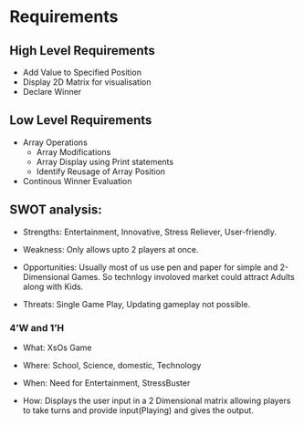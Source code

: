 # Requirements

## High Level Requirements
* Add Value to Specified Position
* Display 2D Matrix for visualisation
* Declare Winner

## Low Level Requirements
* Array Operations
  * Array Modifications
  * Array Display using Print statements
  * Identify Reusage  of Array Position
* Continous Winner Evaluation

## SWOT analysis:

* Strengths: Entertainment, Innovative, Stress Reliever, User-friendly.

* Weakness: Only allows upto 2 players at once.

* Opportunities: Usually most of us use pen and paper for simple and 2-Dimensional Games. So technlogy involoved market could attract Adults along with Kids.

* Threats: Single Game Play, Updating gameplay not possible.

### 4’W and 1’H

* What: XsOs Game

* Where: School, Science, domestic, Technology

* When: Need for Entertainment, StressBuster

* How: Displays the user input in a 2 Dimensional matrix allowing players to take turns and provide input(Playing) and gives the output.
